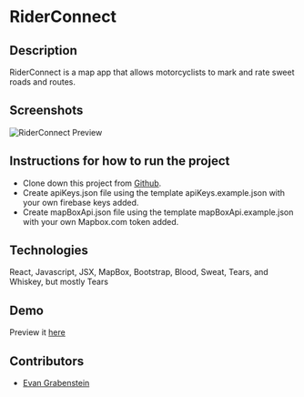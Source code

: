 # RiderConnect

## Description
RiderConnect is a map app that allows motorcyclists to mark and rate sweet roads and routes.

## Screenshots
![RiderConnect Preview](https://user-images.githubusercontent.com/26425684/72669618-c0a68580-39f9-11ea-957d-cdb4f5377642.jpg)

## Instructions for how to run the project
* Clone down this project from [Github](https://github.com/evangdesigns/rider-connect).
* Create apiKeys.json file using the template apiKeys.example.json with your own firebase keys added.
* Create mapBoxApi.json file using the template mapBoxApi.example.json with your own Mapbox.com token added.

## Technologies
React, Javascript, JSX, MapBox, Bootstrap, Blood, Sweat, Tears, and Whiskey, but mostly Tears

## Demo
Preview it [here](https://riderconnect-165db.web.app/)

## Contributors
* [Evan Grabenstein](https://github.com/evangdesigns)